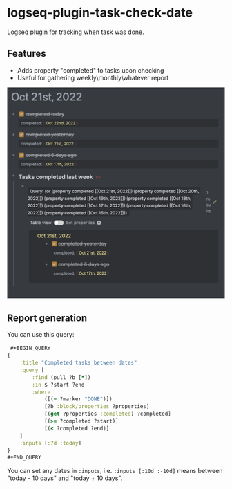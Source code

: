 # logseq-plugin-task-check-date

Logseq plugin for tracking when task was done.

## Features
* Adds property "completed" to tasks upon checking
* Useful for gathering weekly\monthly\whatever report

![demo](demo.png)

## Report generation
You can use this query:
```clojure
 #+BEGIN_QUERY
{
    :title "Completed tasks between dates"
    :query [
        :find (pull ?b [*])
        :in $ ?start ?end
        :where
            ([(= ?marker "DONE")])
            [?b :block/properties ?properties]
            [(get ?properties :completed) ?completed]
            [(>= ?completed ?start)]
            [(< ?completed ?end)]
    ]
    :inputs [:7d :today]
}
#+END_QUERY
```

You can set any dates in `:inputs`, i.e. `:inputs [:10d :-10d]` means between "today - 10 days" and "today + 10 days".
